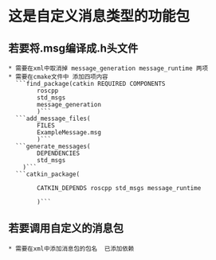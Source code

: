 # 这是自定义消息类型的功能包

## 若要将.msg编译成.h头文件  
    * 需要在xml中取消掉 message_generation message_runtime 两项
    * 需要在cmake文件中 添加四项内容
      ```find_package(catkin REQUIRED COMPONENTS
            roscpp
            std_msgs
            message_generation
            )```  
      ```add_message_files(
            FILES
            ExampleMessage.msg
            )```
      ```generate_messages(
            DEPENDENCIES
            std_msgs
        )```
      ```catkin_package(

            CATKIN_DEPENDS roscpp std_msgs message_runtime

            )```
        
## 若要调用自定义的消息包     
    * 需要在xml中添加消息包的包名  已添加依赖
